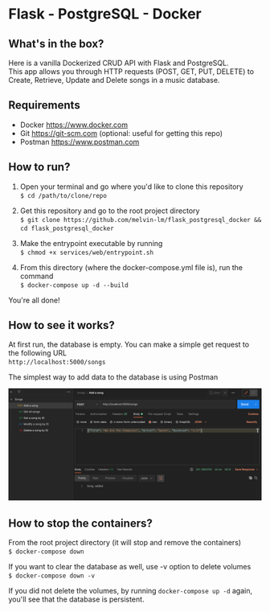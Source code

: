 # Flask - PostgreSQL - Docker 

## What's in the box? 
Here is a vanilla Dockerized CRUD API with Flask and PostgreSQL.  
This app allows you through HTTP requests (POST, GET, PUT, DELETE) to Create, Retrieve, Update and Delete songs in a music database.

## Requirements
* Docker https://www.docker.com
* Git https://git-scm.com (optional: useful for getting this repo)
* Postman https://www.postman.com 

## How to run? 
1. Open your terminal and go where you'd like to clone this repository  
`$ cd /path/to/clone/repo`

2. Get this repository and go to the root project directory  
`$ git clone https://github.com/melvin-lm/flask_postgresql_docker && cd flask_postgresql_docker`

3. Make the entrypoint executable by running  
`$ chmod +x services/web/entrypoint.sh`

4. From this directory (where the docker-compose.yml file is), run the command  
`$ docker-compose up -d --build`

You're all done!

## How to see it works?
At first run, the database is empty. You can make a simple get request to the following URL  
`http://localhost:5000/songs`

The simplest way to add data to the database is using Postman  

![image](images/postman.png)

## How to stop the containers?
From the root project directory (it will stop and remove the containers)  
`$ docker-compose down`

If you want to clear the database as well, use -v option to delete volumes  
`$ docker-compose down -v`

If you did not delete the volumes, by running `docker-compose up -d` again, you'll see that the database is persistent.
